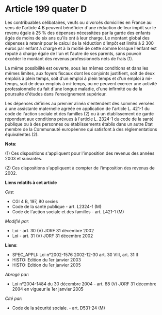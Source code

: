 # Article 199 quater D

Les contribuables célibataires, veufs ou divorcés domiciliés en France au sens de l'article 4 B peuvent bénéficier d'une
réduction de leur impôt sur le revenu égale à 25 % des dépenses nécessitées par la garde des enfants âgés de moins de six ans
qu'ils ont à leur charge. Le montant global des dépenses à retenir pour le calcul de la réduction d'impôt est limité à 2 300
euros par enfant à charge et à la moitié de cette somme lorsque l'enfant est réputé à charge égale de l'un et l'autre de ses
parents, sans pouvoir excéder le montant des revenus professionnels nets de frais (1).

La même possibilité est ouverte, sous les mêmes conditions et dans les mêmes limites, aux foyers fiscaux dont les conjoints
justifient, soit de deux emplois à plein temps, soit d'un emploi à plein temps et d'un emploi à mi-temps, soit de deux
emplois à mi-temps, ou ne peuvent exercer une activité professionnelle du fait d'une longue maladie, d'une infirmité ou de la
poursuite d'études dans l'enseignement supérieur.

Les dépenses définies au premier alinéa s'entendent des sommes versées à une assistante maternelle agréée en application de
l'article L. 421-1 du code de l'action sociale et des familles (2) ou à un établissement de garde répondant aux conditions
prévues à l'article L. 2324-1 du code de la santé publique ou à des personnes ou établissements établis dans un autre Etat
membre de la Communauté européenne qui satisfont à des réglementations équivalentes (2).

**Nota:**

(1) Ces dispositions s'appliquent pour l'imposition des revenus des années 2003 et suivantes.

(2) Ces dispositions s'appliquent à compter de l'imposition des revenus de 2002.

**Liens relatifs à cet article**

_Cite_:

  - CGI 4 B, 197, 80 sexies
  - Code de la santé publique - art. L2324-1 (M)
  - Code de l'action sociale et des familles - art. L421-1 (M)

_Modifié par_:

  - Loi - art. 30 (V) JORF 31 décembre 2002
  - Loi - art. 31 (V) JORF 31 décembre 2002

**Liens**:

  - SPEC_APPLI: Loi n°2002-1576 2002-12-30 art. 30 VIII, art. 31 II
  - HISTO: Edition du 1er janvier 2003
  - HISTO: Edition du 1er janvier 2005

_Abrogé par_:

  - Loi n°2004-1484 du 30 décembre 2004 - art. 88 (V) JORF 31 décembre 2004 en vigueur le 1er janvier 2005

_Cité par_:

  - Code de la sécurité sociale. - art. D531-24 (M)
